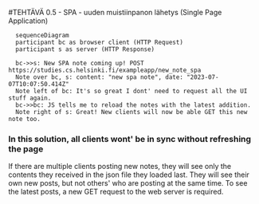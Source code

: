 #TEHTÄVÄ 0.5 - SPA - uuden muistiinpanon lähetys (Single Page Application)
```mermaid
  sequenceDiagram
  participant bc as browser client (HTTP Request)
  participant s as server (HTTP Response)  

  bc->>s: New SPA note coming up! POST https://studies.cs.helsinki.fi/exampleapp/new_note_spa
  Note over bc, s: content: "new spa note", date: "2023-07-07T10:07:50.414Z"
  Note left of bc: It's so great I dont' need to request all the UI stuff again.
  bc->>bc: JS tells me to reload the notes with the latest addition.
  Note right of s: Great! New clients will now be able GET this new note too.

```
### In this solution, all clients wont' be in sync without refreshing the page
If there are multiple clients posting new notes, they will see only the contents they received in the json file they loaded last.
They will see their own new posts, but not others' who are posting at the same time.
To see the latest posts, a new GET request to the web server is required.
